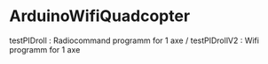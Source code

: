 # ArduinoWifiQuadcopter

testPIDroll : Radiocommand programm for 1 axe / testPIDrollV2 : Wifi programm for 1 axe
